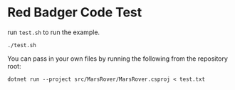 # Red Badger Code Test

run `test.sh` to run the example.

```
./test.sh
```

You can pass in your own files by running the following from the repository root:

```
dotnet run --project src/MarsRover/MarsRover.csproj < test.txt
```